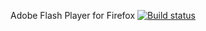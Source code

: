 Adobe Flash Player for Firefox
[![Build status](https://ci.appveyor.com/api/projects/status/t1gaia7r0ps2h9il?svg=true)](https://ci.appveyor.com/project/MSUDenverSystemsEngineering/adobe-flash-player-for-firefox)
